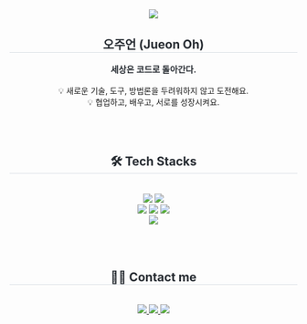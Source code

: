 <div align= "center">
    <img src="https://capsule-render.vercel.app/api?type=waving&color=7bdbc3&height=240&text=Hello%20World!%20👋%20I'm%20주언&animation=&fontColor=ffffff&fontSize=60" />
    </div>
    <div align= "center"> 
    <h2 style="border-bottom: 1px solid #d8dee4; color: #282d33;"> 오주언 (Jueon Oh) </h2>  
    <div style="font-weight: 700; font-size: 15px; text-align: center; color: #282d33;"> 세상은 코드로 돌아간다. </div> <br/> 
        💡 새로운 기술, 도구, 방법론을 두려워하지 않고 도전해요. <br/> 
        💡 협업하고, 배우고, 서로를 성장시켜요.
    </div>
    <br/><br/><br/>
    <div align= "center">
    <h2 style="border-bottom: 1px solid #d8dee4; color: #282d33;"> 🛠️ Tech Stacks </h2> <br> 
    <div style="margin: 0 auto; text-align: center;" align= "center"> 
        <img src="https://img.shields.io/badge/Python-3776AB?style=flat&logo=Python&logoColor=white">
        <img src="https://img.shields.io/badge/Django-092E20?style=flat&logo=Django&logoColor=white"><br/>
        <img src="https://img.shields.io/badge/Linux-FCC624?style=flat&logo=Linux&logoColor=white">
          <img src="https://img.shields.io/badge/Docker-2496ED?style=flat&logo=Docker&logoColor=white">
          <img src="https://img.shields.io/badge/Git-F05032?style=flat&logo=Git&logoColor=white"><br/>
          <img src="https://img.shields.io/badge/MariaDB-003545?style=flat&logo=MariaDB&logoColor=white">
          </div>
    </div>
    <br/><br/><br/>
    <div align= "center">
    <h2 style="border-bottom: 1px solid #d8dee4; color: #282d33;"> 🧑‍💻 Contact me </h2> <br> 
    <div align= "center"> <a href=https://sulsikanit.tistory.com/> <img src="https://img.shields.io/badge/Tistory-000000?style=flat&logo=Tistory&logoColor=white&link=https://sulsikanit.tistory.com/"> </a>
         <a href=mailto:oju0916@gmail.com> <img src="https://img.shields.io/badge/Gmail-EA4335?style=flat&logo=Gmail&logoColor=white&link=mailto:oju0916@gmail.com"> </a>
         <a href=https://velog.io/@sulsikan2/posts> <img src="https://img.shields.io/badge/Velog-20C997?style=flat&logo=Velog&logoColor=white&link=https://velog.io/@sulsikan2/posts"> </a>
          </div>
    <div align= "center">  </div> 
    </div>
    <br/>
<!--     <div align= "center"> 
    <h2 style="border-bottom: 1px solid #d8dee4; color: #282d33;"> 🏅 Stats </h2> <div align= "center"> <img src="https://github-readme-stats.vercel.app/api?username=sulsikan&bg_color=180,e8f5d6,00000000&title_color=000000&text_color=000000"
         /> <img src="https://github-readme-stats.vercel.app/api/top-langs/?username=sulsikan&layout=compact&bg_color=180,e8f5d6,00000000&title_color=000000&text_color=000000"
           /> </div> 
    </div> -->
    
